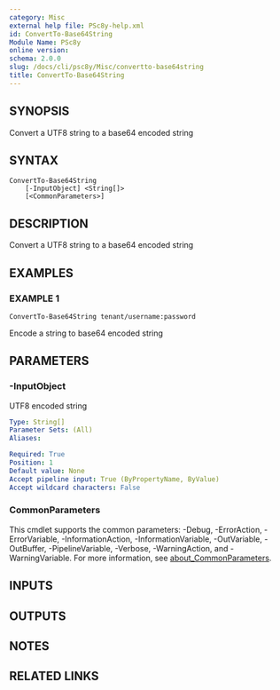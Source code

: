 ```yaml
---
category: Misc
external help file: PSc8y-help.xml
id: ConvertTo-Base64String
Module Name: PSc8y
online version:
schema: 2.0.0
slug: /docs/cli/psc8y/Misc/convertto-base64string
title: ConvertTo-Base64String
---
```




## SYNOPSIS
Convert a UTF8 string to a base64 encoded string

## SYNTAX

```
ConvertTo-Base64String
	[-InputObject] <String[]>
	[<CommonParameters>]
```

## DESCRIPTION
Convert a UTF8 string to a base64 encoded string

## EXAMPLES

### EXAMPLE 1
```
ConvertTo-Base64String tenant/username:password
```

Encode a string to base64 encoded string

## PARAMETERS

### -InputObject
UTF8 encoded string

```yaml
Type: String[]
Parameter Sets: (All)
Aliases:

Required: True
Position: 1
Default value: None
Accept pipeline input: True (ByPropertyName, ByValue)
Accept wildcard characters: False
```

### CommonParameters
This cmdlet supports the common parameters: -Debug, -ErrorAction, -ErrorVariable, -InformationAction, -InformationVariable, -OutVariable, -OutBuffer, -PipelineVariable, -Verbose, -WarningAction, and -WarningVariable. For more information, see [about_CommonParameters](http://go.microsoft.com/fwlink/?LinkID=113216).

## INPUTS

## OUTPUTS

## NOTES

## RELATED LINKS
